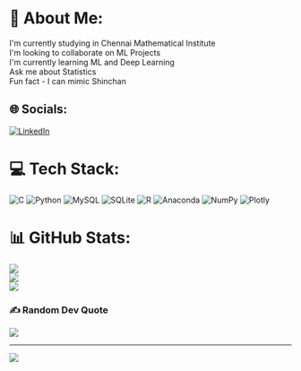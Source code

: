 # 💫 About Me:
I'm currently studying in Chennai Mathematical Institute<br>I'm looking to collaborate on ML Projects<br>I'm currently learning ML and Deep Learning<br>Ask me about Statistics<br>Fun fact - I can mimic Shinchan


## 🌐 Socials:
[![LinkedIn](https://img.shields.io/badge/LinkedIn-%230077B5.svg?logo=linkedin&logoColor=white)](https://linkedin.com/in/kironmoy-roy-928873283) 

# 💻 Tech Stack:
![C](https://img.shields.io/badge/c-%2300599C.svg?style=plastic&logo=c&logoColor=white) ![Python](https://img.shields.io/badge/python-3670A0?style=plastic&logo=python&logoColor=ffdd54) ![MySQL](https://img.shields.io/badge/mysql-%2300000f.svg?style=plastic&logo=mysql&logoColor=white) ![SQLite](https://img.shields.io/badge/sqlite-%2307405e.svg?style=plastic&logo=sqlite&logoColor=white) ![R](https://img.shields.io/badge/r-%23276DC3.svg?style=plastic&logo=r&logoColor=white) ![Anaconda](https://img.shields.io/badge/Anaconda-%2344A833.svg?style=plastic&logo=anaconda&logoColor=white) ![NumPy](https://img.shields.io/badge/numpy-%23013243.svg?style=plastic&logo=numpy&logoColor=white) ![Plotly](https://img.shields.io/badge/Plotly-%233F4F75.svg?style=plastic&logo=plotly&logoColor=white)
# 📊 GitHub Stats:
![](https://github-readme-stats.vercel.app/api?username=kiru2001&theme=radical&hide_border=false&include_all_commits=true&count_private=true)<br/>
![](https://github-readme-streak-stats.herokuapp.com/?user=kiru2001&theme=radical&hide_border=false)<br/>
![](https://github-readme-stats.vercel.app/api/top-langs/?username=kiru2001&theme=radical&hide_border=false&include_all_commits=true&count_private=true&layout=compact)

### ✍️ Random Dev Quote
![](https://quotes-github-readme.vercel.app/api?type=horizontal&theme=radical)

---
[![](https://visitcount.itsvg.in/api?id=kiru2001&icon=8&color=12)](https://visitcount.itsvg.in)

<!-- Proudly created with GPRM ( https://gprm.itsvg.in ) -->
